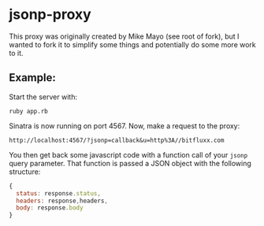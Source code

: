 # jsonp-proxy

This proxy was originally created by Mike Mayo (see root of fork), but I wanted to fork it to simplify some things and potentially do some more work to it.

## Example:

Start the server with:

```
ruby app.rb
```

Sinatra is now running on port 4567.  Now, make a request to the proxy:

```
http://localhost:4567/?jsonp=callback&u=http%3A//bitfluxx.com
```

You then get back some javascript code with a function call of your `jsonp` query parameter.  That function is passed a JSON object with the following structure:

``` javascript
{
  status: response.status,
  headers: response,headers,
  body: response.body
}
```